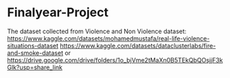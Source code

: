 # Finalyear-Project

The dataset collected from Violence and Non Violence dataset:
https://www.kaggle.com/datasets/mohamedmustafa/real-life-violence-situations-dataset 
https://www.kaggle.com/datasets/dataclusterlabs/fire-and-smoke-dataset
 or
https://drive.google.com/drive/folders/1o_bjVme2tMaXn0B5TEkQbQOsjjF3kGlk?usp=share_link
